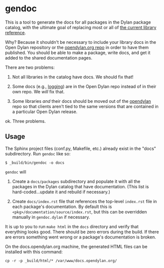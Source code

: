 gendoc
======

This is a tool to generate the docs for all packages in the Dylan package
catalog, with the ultimate goal of replacing most or all of [the current
library reference](http://opendylan.org/documentation/library-reference).

Why?  Because it shouldn't be necessary to include your library docs in the
Open Dylan repository or the [opendylan.org
repo](https://github.com/dylan-lang/website) in order to have them
published. You should be able to make a package, write docs, and get it added
to the shared documentation pages.

There are two problems:

1.  Not all libraries in the catalog have docs. We should fix that!

2.  Some docs (e.g., [logging](https://github.com/dylan-lang/logging)) are in
    the Open Dylan repo instead of in their own repo. We _will_ fix that.

3.  Some libraries *and* their docs should be moved out of the
    [opendylan](https://github.com/dylan-lang/opendylan) repo so that clients
    aren't tied to the same versions that are contained in a particular Open
    Dylan release.

ok. Three problems.

Usage
-----

The Sphinx project files (conf.py, Makefile, etc.) already exist in the "docs"
subdirectory. Run `gendoc` like so:

```
$ _build/bin/gendoc -o docs
```

`gendoc` will

1.  Create a `docs/packages` subdirectory and populate it with all the
    packages in the Dylan catalog that have documentation. (This list is
    hard-coded...update it and rebuild if necessary.)

2.  Create `docs/index.rst` file that references the top-level `index.rst` file
    in each package's documentation. By default this is
    `<pkg>/documentation/source/index.rst`, but this can be overridden manually
    in `gendoc.dylan` if necessary.

It is up to you to run `make html` in the `docs` directory and verify that
everything looks good. There should be zero errors during the build. If there
are errors something went wrong or a package's documentation is broken.

On the docs.opendylan.org machine, the generated HTML files can be installed
with this command:

```shell
cp -r -p _build/html/* /var/www/docs.opendylan.org/
```
